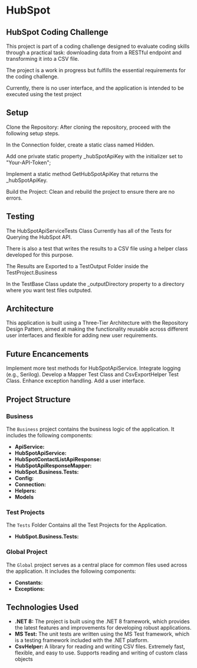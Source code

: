 # HubSpot
## HubSpot Coding Challenge 

This project is part of a coding challenge designed to evaluate coding skills through a practical task: downloading data from a RESTful endpoint and transforming it into a CSV file. 

The project is a work in progress but fulfills the essential requirements for the coding challenge. 

Currently, there is no user interface, and the application is intended to be executed using the test project

## Setup
Clone the Repository: After cloning the repository, proceed with the following setup steps.

In the Connection folder, create a static class named Hidden.

Add one private static property _hubSpotApiKey with the initializer set to "Your-API-Token";

Implement a static method GetHubSpotApiKey that returns the _hubSpotApiKey.

Build the Project: Clean and rebuild the project to ensure there are no errors.

## Testing
The HubSpotApiServiceTests Class Currently has all of the Tests for Querying the HubSpot API. 

There is also a test that writes the results to a CSV file using a helper class developed for this purpose.

The Results are Exported to a TestOutput Folder inside the TestProject.Business

In the TestBase Class update the _outputDirectory property to a directory where you want test files outputed.

## Architecture

This application is built using a Three-Tier Architecture with the Repository Design Pattern, aimed at making the functionality reusable across different user interfaces and flexible for adding new user requirements.

## Future Encancements
Implement more test methods for HubSpotApiService.
Integrate logging (e.g., Serilog).
Develop a Mapper Test Class and CsvExportHelper Test Class.
Enhance exception handling.
Add a user interface.


## Project Structure
### Business
The `Business` project contains the business logic of the application. It includes the following components:
- **ApiService:**
- **HubSpotApiService:**
- **HubSpotContactListApiResponse:**
- **HubSpotApiResponseMapper:**
- **HubSpot.Business.Tests:**
- **Config:**
- **Connection:**
- **Helpers:**
- **Models**
  
### Test Projects
The `Tests` Folder Contains all the Test Projects for the Application.
- **HubSpot.Business.Tests:**

### Global Project
The `Global` project serves as a central place for common files used across the application. It includes the following components:
- **Constants:**
- **Exceptions:**

## Technologies Used
- **.NET 8:** The project is built using the .NET 8 framework, which provides the latest features and improvements for developing robust applications.
- **MS Test:** The unit tests are written using the MS Test framework, which is a testing framework included with the .NET platform.
- **CsvHelper:** A library for reading and writing CSV files. Extremely fast, flexible, and easy to use. Supports reading and writing of custom class objects
